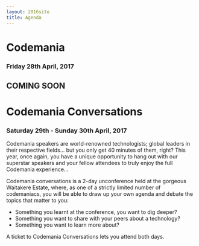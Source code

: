 ```yaml
---
layout: 2016site
title: Agenda
---
```


# Codemania

### Friday 28th April, 2017

## COMING SOON

<!-- <table class="agenda-table">
   <tbody>
    <tr>
      <td width="50px">08:45</td>
      <td colspan="2"><h3>Welcome</h3></td>
    </tr>
    <tr>
      <td>09:00</td>
      <td colspan="2">
        <a href="/agenda/gary-bernhardt.html">
        <p class="speaker">Gary Bernhardt</p>
        <p class="topic">Keynote: Reproducibility</p>
        </a>
      </td>
    </tr>
    <tr>
      <td>09:50</td>
      <td colspan="2">
        <a href="/agenda/katherine-daniels.html">
        <p class="speaker">Katherine Daniels</p>
        <p class="topic">Keynote: Putting the Dev in Devops</p>
        </a>
      </td>
    </tr>
    <tr>
      <td>10:40</td>
      <td colspan="2"><h3>Morning Tea Break</h3></td>
    </tr>
    <tr>
      <td>11:15</td>
      <td>
        <a href="/agenda/peter-gutmann.html">
        <p class="speaker">Peter Gutmann</p>
        <p class="topic">Cyberwar before there was Cyber&#58; Hacking WWII Electronic Bomb Fuses</p>
        </a>
      </td>
      <td><a href="/agenda/andreia-gaita.html">
        <p class="speaker">Andreia Gaita</p>
        <p class="topic">From 0 to open source - shipping the GitHub Extension for Visual Studio</p></a>
      </td>
    </tr>
    <tr>
      <td>12:00</td>
      <td>
        <a href="/agenda/peter-goodman.html">
        <p class="speaker">Pete Goodman</p>
        <p class="topic">DevOps: Learning how to go fast without tripping over the cables</p>
        </a>
      </td>
      <td>
        <a href="/agenda/nicola-gaston.html">
        <p class="speaker">Nicola Gaston</p>
        <p class="topic">The limits of reductionism</p>
        </a>
      </td>
    </tr>
    <tr>
      <td>12:45</td>
      <td colspan="2"><h3>Lunch Break</h3></td>
    </tr>
    <tr>
      <td>13:45</td>
      <td>
        <a href="/agenda/duretti-hirpa.html">
        <p class="speaker">Duretti Hirpa</p>
        <p class="topic">Good APIs make Good UIs</p>
        </a>
      </td>
      <td>
        <a href="/agenda/ivan-towlson.html">
        <p class="speaker">Ivan Towlson</p>
        <p class="topic">How I Learned to Stop Worrying and Love the Zygohistomorphic Prepromorphism</p>
        </a>
      </td>
    </tr>
    <tr>
      <td>14:30</td>
      <td>
        <a href="/agenda/amanda-laucher.html">
        <p class="speaker">Amanda Laucher</p>
        <p class="topic">Property Based Testing - Shrinking Risk In Your Code</p>
        </a>
      </td>
      <td>
        <a href="/agenda/sarah-mei.html">
        <p class="speaker">Sarah Mei</p>
        <p class="topic">Factory, Workshop, Stage</p>
        </a>
      </td>
    </tr>
    <tr>
      <td>15:15</td>
      <td colspan="2"><h3>Afternoon Tea Break</h3></td>
    </tr>
    <tr>
      <td>15:45</td>
      <td colspan="2">
        <a href="/agenda/sam-newman.html">
        <p class="speaker">Sam Newman</p>
        <p class="topic">Locknote: Deploying and Scaling Microservices</p>
        </a>
      </td>
    </tr>
    <tr>
      <td>16:35</td>
      <td colspan="2">
        <a href="/agenda/suz-hinton.html">
        <p class="speaker">Suz Hinton</p>
        <p class="topic">Locknote: Refactoring the Dinosaur</p>
        </a>
      </td>
    </tr>
    <tr>
      <td>17:35</td>
      <td colspan="2">Closing Notes</td>
    </tr>
  </tbody>
</table> -->

# Codemania Conversations

### Saturday 29th - Sunday 30th April, 2017

Codemania speakers are world-renowned technologists; global leaders in their respective fields... but you only get 40 minutes of them, right? This year, once again, you have a unique opportunity to hang out with our superstar speakers and your fellow attendees to truly enjoy the full Codemania experience...

Codemania conversations is a 2-day unconference held at the gorgeous Waitakere Estate, where, as one of a strictly limited number of codemaniacs, you will be able to draw up your own agenda and debate the topics that matter to you:

- Something you learnt at the conference, you want to dig deeper?
- Something you want to share with your peers about a technology?
- Something you want to learn more about?

A ticket to Codemania Conversations lets you attend both days.
